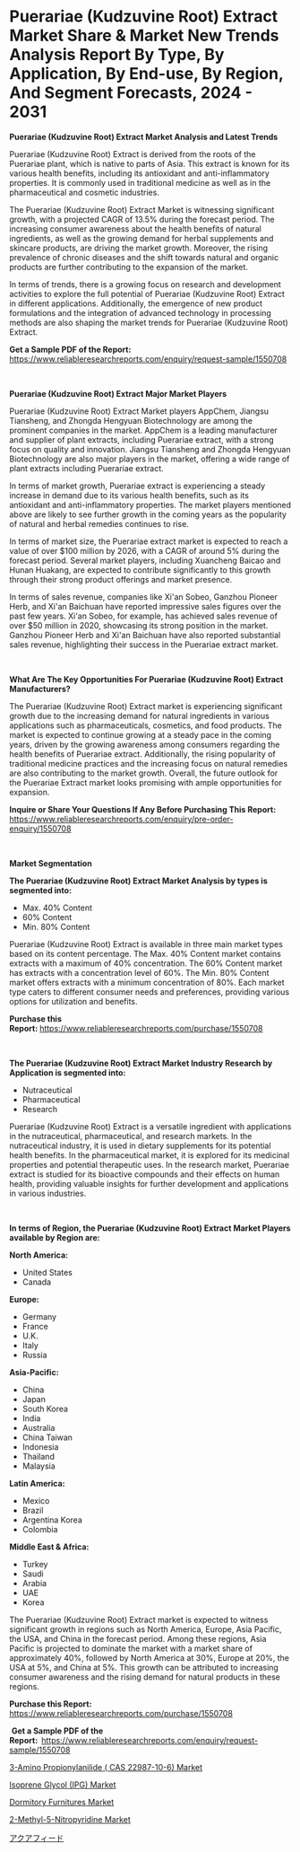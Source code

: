 <p><h1>Puerariae (Kudzuvine Root) Extract Market Share & Market New Trends Analysis Report By Type, By Application, By End-use, By Region, And Segment Forecasts, 2024 - 2031</h1></p><p><strong>Puerariae (Kudzuvine Root) Extract Market Analysis and Latest Trends</strong></p>
<p><p>Puerariae (Kudzuvine Root) Extract is derived from the roots of the Puerariae plant, which is native to parts of Asia. This extract is known for its various health benefits, including its antioxidant and anti-inflammatory properties. It is commonly used in traditional medicine as well as in the pharmaceutical and cosmetic industries.</p><p>The Puerariae (Kudzuvine Root) Extract Market is witnessing significant growth, with a projected CAGR of 13.5% during the forecast period. The increasing consumer awareness about the health benefits of natural ingredients, as well as the growing demand for herbal supplements and skincare products, are driving the market growth. Moreover, the rising prevalence of chronic diseases and the shift towards natural and organic products are further contributing to the expansion of the market.</p><p>In terms of trends, there is a growing focus on research and development activities to explore the full potential of Puerariae (Kudzuvine Root) Extract in different applications. Additionally, the emergence of new product formulations and the integration of advanced technology in processing methods are also shaping the market trends for Puerariae (Kudzuvine Root) Extract.</p></p>
<p><strong>Get a Sample PDF of the Report:&nbsp;</strong> <a href="https://www.reliableresearchreports.com/enquiry/request-sample/1550708">https://www.reliableresearchreports.com/enquiry/request-sample/1550708</a></p>
<p>&nbsp;</p>
<p><strong>Puerariae (Kudzuvine Root) Extract Major Market Players</strong></p>
<p><p>Puerariae (Kudzuvine Root) Extract Market players AppChem, Jiangsu Tiansheng, and Zhongda Hengyuan Biotechnology are among the prominent companies in the market. AppChem is a leading manufacturer and supplier of plant extracts, including Puerariae extract, with a strong focus on quality and innovation. Jiangsu Tiansheng and Zhongda Hengyuan Biotechnology are also major players in the market, offering a wide range of plant extracts including Puerariae extract.</p><p>In terms of market growth, Puerariae extract is experiencing a steady increase in demand due to its various health benefits, such as its antioxidant and anti-inflammatory properties. The market players mentioned above are likely to see further growth in the coming years as the popularity of natural and herbal remedies continues to rise.</p><p>In terms of market size, the Puerariae extract market is expected to reach a value of over $100 million by 2026, with a CAGR of around 5% during the forecast period. Several market players, including Xuancheng Baicao and Hunan Huakang, are expected to contribute significantly to this growth through their strong product offerings and market presence.</p><p>In terms of sales revenue, companies like Xi'an Sobeo, Ganzhou Pioneer Herb, and Xi'an Baichuan have reported impressive sales figures over the past few years. Xi'an Sobeo, for example, has achieved sales revenue of over $50 million in 2020, showcasing its strong position in the market. Ganzhou Pioneer Herb and Xi'an Baichuan have also reported substantial sales revenue, highlighting their success in the Puerariae extract market.</p></p>
<p>&nbsp;</p>
<p><strong>What Are The Key Opportunities For Puerariae (Kudzuvine Root) Extract Manufacturers?</strong></p>
<p><p>The Puerariae (Kudzuvine Root) Extract market is experiencing significant growth due to the increasing demand for natural ingredients in various applications such as pharmaceuticals, cosmetics, and food products. The market is expected to continue growing at a steady pace in the coming years, driven by the growing awareness among consumers regarding the health benefits of Puerariae extract. Additionally, the rising popularity of traditional medicine practices and the increasing focus on natural remedies are also contributing to the market growth. Overall, the future outlook for the Puerariae Extract market looks promising with ample opportunities for expansion.</p></p>
<p><strong>Inquire or Share Your Questions If Any Before Purchasing This Report:</strong> <a href="https://www.reliableresearchreports.com/enquiry/pre-order-enquiry/1550708">https://www.reliableresearchreports.com/enquiry/pre-order-enquiry/1550708</a></p>
<p>&nbsp;</p>
<p><strong>Market Segmentation</strong></p>
<p><strong>The Puerariae (Kudzuvine Root) Extract Market Analysis by types is segmented into:</strong></p>
<p><ul><li>Max. 40% Content</li><li>60% Content</li><li>Min. 80% Content</li></ul></p>
<p><p>Puerariae (Kudzuvine Root) Extract is available in three main market types based on its content percentage. The Max. 40% Content market contains extracts with a maximum of 40% concentration. The 60% Content market has extracts with a concentration level of 60%. The Min. 80% Content market offers extracts with a minimum concentration of 80%. Each market type caters to different consumer needs and preferences, providing various options for utilization and benefits.</p></p>
<p><strong>Purchase this Report:&nbsp;</strong><a href="https://www.reliableresearchreports.com/purchase/1550708">https://www.reliableresearchreports.com/purchase/1550708</a></p>
<p>&nbsp;</p>
<p><strong>The Puerariae (Kudzuvine Root) Extract Market Industry Research by Application is segmented into:</strong></p>
<p><ul><li>Nutraceutical</li><li>Pharmaceutical</li><li>Research</li></ul></p>
<p><p>Puerariae (Kudzuvine Root) Extract is a versatile ingredient with applications in the nutraceutical, pharmaceutical, and research markets. In the nutraceutical industry, it is used in dietary supplements for its potential health benefits. In the pharmaceutical market, it is explored for its medicinal properties and potential therapeutic uses. In the research market, Puerariae extract is studied for its bioactive compounds and their effects on human health, providing valuable insights for further development and applications in various industries.</p></p>
<p>&nbsp;</p>
<p><strong>In terms of Region, the Puerariae (Kudzuvine Root) Extract Market Players available by Region are:</strong></p>
<p>
    <p> <strong> North America: </strong>
        <ul>
            <li>United States</li>
            <li>Canada</li>
        </ul>
        </p> 
    <p> <strong> Europe: </strong>
        <ul>
            <li>Germany</li>
            <li>France</li>
            <li>U.K.</li>
            <li>Italy</li>
            <li>Russia</li>
        </ul>
        </p> 
    <p> <strong> Asia-Pacific: </strong>
        <ul>
            <li>China</li>
            <li>Japan</li>
            <li>South Korea</li>
            <li>India</li>
            <li>Australia</li>
            <li>China Taiwan</li>
            <li>Indonesia</li>
            <li>Thailand</li>
            <li>Malaysia</li>
        </ul>
        </p> 
    <p> <strong> Latin America: </strong>
        <ul>
            <li>Mexico</li>
            <li>Brazil</li>
            <li>Argentina Korea</li>
            <li>Colombia</li>
        </ul>
        </p> 
    <p> <strong> Middle East & Africa: </strong>
        <ul>
            <li>Turkey</li>
            <li>Saudi</li>
            <li>Arabia</li>
            <li>UAE</li>
            <li>Korea</li>
        </ul>
    </p>
    </p>
<p><p>The Puerariae (Kudzuvine Root) Extract market is expected to witness significant growth in regions such as North America, Europe, Asia Pacific, the USA, and China in the forecast period. Among these regions, Asia Pacific is projected to dominate the market with a market share of approximately 40%, followed by North America at 30%, Europe at 20%, the USA at 5%, and China at 5%. This growth can be attributed to increasing consumer awareness and the rising demand for natural products in these regions.</p></p>
<p><strong>Purchase this Report: </strong><a href="https://www.reliableresearchreports.com/purchase/1550708">https://www.reliableresearchreports.com/purchase/1550708</a></p>
<p>&nbsp;<strong>Get a Sample PDF of the Report:&nbsp;&nbsp;</strong><a href="https://www.reliableresearchreports.com/enquiry/request-sample/1550708">https://www.reliableresearchreports.com/enquiry/request-sample/1550708</a></p>
<p><strong></strong></p>
<p><p><a href="https://issuu.com/reportprime-2/docs/3-amino-propionylanilide-cas-22987-10-6-market-siz">3-Amino Propionylanilide ( CAS 22987-10-6) Market</a></p><p><a href="https://github.com/jaidynmorantestelletmjzya/Market-Research-Report-List-1/blob/main/isoprene-glycol-ipg-market.md">Isoprene Glycol (IPG) Market</a></p><p><a href="https://issuu.com/reportprime-2/docs/dormitory-furnitures-market-size-2030.pptx">Dormitory Furnitures Market</a></p><p><a href="https://github.com/juniordelafrance/Market-Research-Report-List-2/blob/main/2-methyl-5-nitropyridine-market.md">2-Methyl-5-Nitropyridine Market</a></p><p><a href="https://github.com/nxboeu02965442/Market-Research-Report-List-1/blob/main/6597651207.md">アクアフィード</a></p></p>